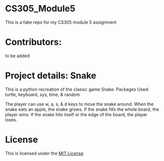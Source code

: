 # CS305_Module5
This is a fake repo for my CS305 module 5 assignment

# Contributors:
to be added


# Project details: Snake

This is a python recreation of the classic game Snake.
Packages Used: turtle, keyboard, sys, time, & random

The player can use w, a, s, & d keys to move the snake around.
When the snake eats an apple, the snake grows.
If the snake fills the whole board, the player wins.
If the snake hits itself or the edge of the board, the player loses.

# License
This is licensed under the [MIT License](LICENSE)
